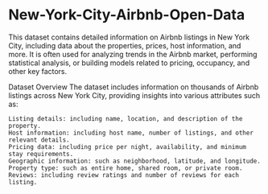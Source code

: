 # New-York-City-Airbnb-Open-Data
This dataset contains detailed information on Airbnb listings in New York City, including data about the properties, prices, host information, and more. It is often used for analyzing trends in the Airbnb market, performing statistical analysis, or building models related to pricing, occupancy, and other key factors.


Dataset Overview
The dataset includes information on thousands of Airbnb listings across New York City, providing insights into various attributes such as:

    Listing details: including name, location, and description of the property.
    Host information: including host name, number of listings, and other relevant details.
    Pricing data: including price per night, availability, and minimum stay requirements.
    Geographic information: such as neighborhood, latitude, and longitude.
    Property type: such as entire home, shared room, or private room.
    Reviews: including review ratings and number of reviews for each listing.